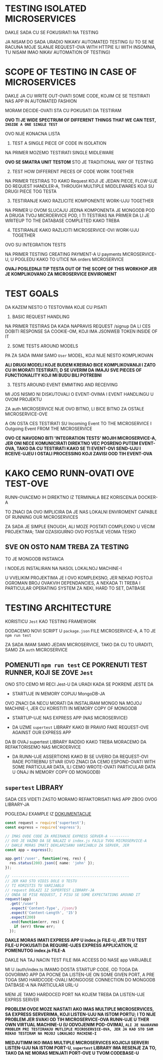 # TESTING ISOLATED MICROSERVICES

DAKLE SADA CU SE FOKUSIRATI NA TESTING

JA NISAM DO SADA URADIO NIKAKV AUTOMATED TESTING (U TO SE NE RACUNA MOJE SLANJE REQUEST-OVA WITH HTTPIE ILI WITH INSOMNIA, TU NISAM IMAO NIKAV AUTOMATION OF TESTING)

# SCOPE OF TESTING IN CASE OF MICROSERVICES

DAKLE JA CU WRITE OUT-OVATI SOME CODE, KOJIM CE SE TESTIRATI NAS APP IN AUTOMATED FASHION

MORAM DECIDE-OVATI STA CU POKUSATI DA TESTIRAM

**OVO TI JE WIDE SPECTRUM OF DIFFERENT THINGS THAT WE CAN TEST, `INSIDE A ONE SINGLE TEST`**

OVO NIJE KONACNA LISTA

1. TEST A SINGLE PIECE OF CODE IN ISOLATION

NA PRIMER MOZEMO TESTIRATI SINGLE MIDLEWARE

**OVO SE SMATRA UNIT TESTOM** STO JE TRADITIONAL WAY OF TESTING

2. TEST HOW DIFFERENT PIECES OF CODE WORK TOGETHER

NA PRIMER TESTIRAS TO KAKO Request KOJI JE JEDAN PIECE, FLOW-UJE DO REQUEST HANDLER-A, THROUGH MULTIPLE MIDDLEWARES KOJI SU DRUGI PIECE TOG TESTA

3. TESTIRANJE KAKO RAZLICITE KOMPONENTE WORK-UJU TOGETHER

NA PRIMER U OVOM SLUCAJU JEDNA KOMPONENTA JE MONGODB POD A DRUGA TVOJ MICROERVICE POD, I TI TESTIRAS NA PRIMER DA LI JE WRITEUP TO THE DATABASE COMPLETED KAKO TREBA

4. TESTIRANJE KAKO RAZLICITI MICROSERVICE-OVI WORK-UJU TOGETHER

OVO SU INTEGRATION TESTS

NA PRIMER TESTING CREATING PAYMENT-A U payments MICROSERVICE-U, U POGLEDU KAKO TO UTICE NA orders MICROSERVICE 

**OVAJ POSLEDNJI TIP TESTA OUT OF THE SCOPE OF THIS WORKHOP JER JE KOMPLIKOVANO ZA MICROSERVICE ENVIROMENT**


# TEST GOALS

DA KAZEM NESTO O TESTOVIMA KOJE CU PISATI

1. BASIC REQUEST HANDLING

NA PRIMER TESTIRAS DA KADA NAPRAVIS REQUEST /signup DA LI CES DOBITI RESPONSE SA COOKIE-OM, KOJI IMA JSONWEB TOKEN INSIDE OF IT

2. SOME TESTS AROUND MODELS

PA ZA SADA IMAM SAMO `User` MODEL, KOJI NIJE NESTO KOMPLIKOVAN

**ALI DRUGI MODELI KOJE BUDEM KREIRAO BICE KOMPLIKOVANIJI I ZATO CU IH MORATI TESTIRATI, D SE UVERIM DA IMAJU SVE PIECES OF FUNCTIONALITY KOJI MI BUDU BILI POTREBNI**

3. TESTS AROUND EVENT EMMITING AND RECEIVING

MI JOS NISMO NI DISKUTOVALI O EVENT-OVIMA I EVENT HANDLINGU U OVOM PROJEKTU

ZA auth MICROSERVICE NIJE OVO BITNO, LI BICE BITNO ZA OSTALE MICROSERVICE-OVE

A ON OSTA CES TESTIRATI SU Incoming Event TO THE MICROSERVICE I Outgoing Event FROM THE MICROSERVICE

**OVO CE NAVODNO BITI 'INTEGRATION TESTS' MOJIH MICROSERVICE-A, JER ONI NECE KOMUNICIRATI DIREKTNO VEC POSRENO PUTEM EVENT-OVA, TAKO DA CU TESTIRATI KAKO SE TI EVENT-OVI SEND-UJU I RCEIVE-UJEU I OSTALI PROCESSING KOJI ZAVISI OOD TIH EVENT-OVA**

# KAKO CEMO RUNN-OVATI OVE TEST-OVE

RUNN-OVACEMO IH DIREKTNO IZ TERMINALA BEZ KORISCENJA DOCKER-A

TO ZNACI DA OVO IMPLICIRA DA JE NAS LOKALNI ENVIROMENT CAPABLE OF RUNNING OUR MICROSERVICES

ZA SADA JE SIMPLE ENOUGH, ALI MOZE POSTATI COMPLEXNO U VECIM PROJEKTIMA; TAM OZASIGURNO OVO POSTAJE VEOMA TESKO

## SVE ON OSTO NAM TREBA ZA TESTING

TO JE MONGODB INSTANCA

I NODEJS INSTALIRAN NA NASOL LOKALNOJ MACHINE-I

U VVELIKIM PROJEKTIMA JE I OVO KOMPLEKSNO, JER NEKAD POSTOJI OGROMAN BROJ OVAKVIH DEPENDANCIES, A NEKADA TI TREBA I PARTICULAR OPERATING SYSTEM ZA NEKI, HARD TO SET, DATBASE

# TESTING ARCHITECTURE

KORISTICU `Jest` KAO TESTING FRAMEWORK

DODACEMO NOVI SCRIPT U `package.json` FILE MICROSERVICE-A, A TO JE `npm run test`

ZA SADA IMAM SAMO JEDAN MICROSERVICE, TAKO DA CU TO URADITI, SAMO ZA `auth` MICROSERVICE

## POMENUTI `npm run test` CE POKRENUTI TEST RUNNER, KOJI SE ZOVE `Jest`

ONO STO CEMO MI RECI Jest-U DA URADI KADA SE POKRENE JESTE DA

- STARTUJE IN MEMORY COPIJU MongoDB-JA

OVO ZNACI DA NECU MORATI DA INSTALIRAM MONGO NA MOJOJ MACHINE-I, JER CU KORISTITI IN MEMORY COPY OF MONGODB

- STARTUP-UJE NAS EXPRESS APP (NAS MICROSERVICE)

- DA UZME `supertest` LIBRARY KAKO BI PRAVIO FAKE REQUEST-OVE AGAINST OUR EXPRESS APP

DA BI OVAJ supertest LIBRARY RADDIO KAKO TREBA MORACEMO DA REFAKTORISEMO NAS MICROERVICE

- DA RUNN-UJE ASSERTIONS KAKO BI SE UVERIO DA REQUEST-OVI RADE POTREBNU STVAR (OVO ZNACI DA CEMO ESPOND-OVATI WITH SOME PARTICULAR DATA, ILI CEMO WROTE-OVATI PARTICULAR DATA U ONAJ IN MEMORY COPY OD MONGODB)

## `supertest` LIBRARY

SADA CES VIDETI ZASTO MORAMO REFAKTORISATI NAS APP ZBOG OVOG LIBRARY-JA

POGLEDAJ EXAMPLE IZ [DOKUMENTACIJE](https://github.com/visionmedia/supertest#example)

```ts
const request = require('supertest');
const express = require('express');

// IMAS OVDE CODE ZA KREIRANJE EXPRESS SERVER-A ---------
// OVO JE VAZNO DA SE NALAZI U index.js FAJLU TVOG MICROSERVICE-A
// DAKLE MORAS IMATI DEKLARISANU VARIJABLU ZA SERVER, JER
const app = express();

app.get('/user', function(req, res) {
  res.status(200).json({ name: 'john' });
});

// ------------------------------------------------------
// JER KAO STO VIDIS DOLE U TESTU
// TI KORISTIS TU VARIJABLU
// request DOLAZI IZ SUPERTEST LIBRARY-JA
// ONDA SE PISE REQUEST, I PISU SE SOME EXPECTATIONS AROUND IT
request(app)
  .get('/user')
  .expect('Content-Type', /json/)
  .expect('Content-Length', '15')
  .expect(200)
  .end(function(err, res) {
    if (err) throw err;
  });
```

**DAKLE MORAS IMATI EXPRESS APP U index.js FILE-U, JER TI U TEST FILE-U POKUSATI DA REQUIRE-UJES EXPRESS APPLICATION, IZ POMENUTOG index.js FILE-A**

DAKLE NA TAJ NACIN TEST FILE IMA ACCESS DO NASE app VARIJABLE

MI U /auth/index.ts IMAMO DOSTA STARTUP CODE, OD TOGA DA GOVORIMO APP DA POCNE DA LISTEN-UE ON SOME GIVEN PORT, A PRE TOGA SMO HARDCODE-OVALI MONGOOSE CONNECTION DO MONGODB DATBASE-A NA PARTICULAR URL-U 

MENI JE TAMO HARDOCED PORT NA KOJEM TREBA DA LISTEN-UJE EXPRSS SERVER 

**PROBLEM OVDE MOZE NASTATI AKO IMAS MULTIPLE MICROSERVICES, SA EXPRESS SERVERIMA, KOJI LISTEN-UJU NA ISTOM PORTU; I TO NIJE PROBLEM JER SVAKI OD TIH MICROSERVICE-OVA RUNN-UJE U THER OWN VIRTUAL MACHINE-U (U ODVOJENIM POD-OVIMA), `ALI JE NAARAVNO PROBLEM PRI TESTIRANJU MUTLIPLE MICROSERVICE-OVA, JER JA KAO STO SAM REKAO TESTIRAM NA MOJOJ LOKALNOJ MACHINE-I`**

**MEDJUTIMM IKO IMAS MULTIPLE MICROSERVICES KOJICIJI SERVERI LISTEN-UJU NA ISTOM PORT-U, `supertest` LIBRARY IMA RESENJE ZA TO, TAKO DA NE MORAS MENJATI PORT-OVE U TVOM CODEBASE-U**
